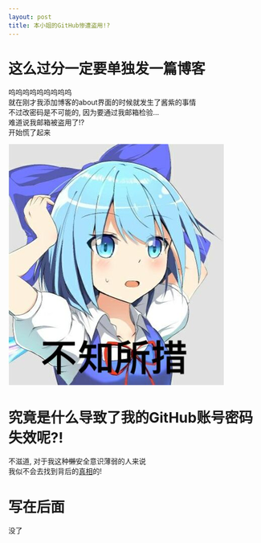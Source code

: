 ```yaml
---
layout: post
title: 本小姐的GitHub惨遭盗用!?
---
```


# 这么过分一定要单独发一篇博客
呜呜呜呜呜呜呜呜呜  
就在刚才我添加博客的about界面的时候就发生了酱紫的事情  
不过改密码是不可能的, 因为要通过我邮箱检验...  
难道说我邮箱被盗用了!?  
开始慌了起来

![](https://raw.githubusercontent.com/HoshinoTented/Faces/master/not_know_what_should_do.jpg)

# 究竟是什么导致了我的GitHub账号密码失效呢?!
不滋道, 对于我这种<del>懒</del>安全意识薄弱的人来说  
我似不会去找到背后的[真相](https://raw.githubusercontent.com/HoshinoTented/hoshinotented.github.io/master/_includes/github-password-reset.png)的!

# 写在后面
没了